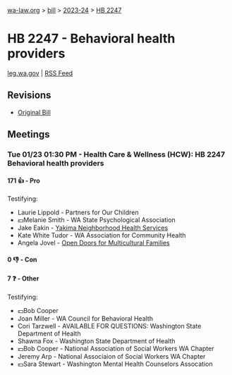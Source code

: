 [wa-law.org](/) > [bill](/bill/) > [2023-24](/bill/2023-24/) > [HB 2247](/bill/2023-24/hb/2247/)

# HB 2247 - Behavioral health providers
[leg.wa.gov](https://app.leg.wa.gov/billsummary?BillNumber=2247&Year=2023&Initiative=false) | [RSS Feed](./rss.xml)

## Revisions
* [Original Bill](1/)

## Meetings
### Tue 01/23 01:30 PM - Health Care & Wellness (HCW): HB 2247 Behavioral health providers
#### 171 👍 - Pro
Testifying:
* Laurie Lippold - Partners for Our Children
* 💵Melanie Smith - WA State Psychological Association
* Jake Eakin - [Yakima Neighborhood Health Services](/org/yakima_neighborhood_health_services/)
* Kate White Tudor - WA Association for Community Health
* Angela Jovel - [Open Doors for Multicultural Families](/org/open_doors_for_multicultural_families/)

#### 0 👎 - Con

#### 7 ❓ - Other
Testifying:
* 💵Bob Cooper
* Joan Miller - WA Council for Behavioral Health
* Cori Tarzwell - AVAILABLE FOR QUESTIONS: Washington State Department of Health
* Shawna Fox - Washington State Department of Health
* 💵Bob Cooper - National Association of Social Workers WA Chapter
* Jeremy Arp - National Associaion of Social Workers WA Chapter
* 💵Sara Stewart - Washington Mental Health Counselors Assocation
